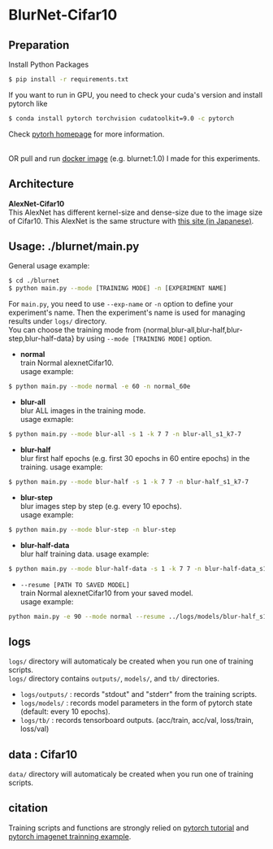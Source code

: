 # BlurNet-Cifar10

## Preparation
Install Python Packages  
```bash
$ pip install -r requirements.txt
```
If you want to run in GPU, you need to check your cuda's version and install pytorch like
```bash
$ conda install pytorch torchvision cudatoolkit=9.0 -c pytorch
```
Check [pytorh homepage][pytorch-hp] for more information.  
<br/>

OR pull and run [docker image][docker-blurnet] (e.g. blurnet:1.0) I made for this experiments.  

## Architecture
**AlexNet-Cifar10**  
This AlexNet has different kernel-size and dense-size due to the image size of Cifar10. This AlexNet is the same structure with [this site (in Japanese)][alexnet-cifar10].


## Usage: ./blurnet/main.py
General usage example:
```bash
$ cd ./blurnet
$ python main.py --mode [TRAINING MODE] -n [EXPERIMENT NAME]
```  

For `main.py`, you need to use `--exp-name` or `-n` option to define your experiment's name. Then the experiment's name is used for managing results under `logs/` directory.   
You can choose the training mode from {normal,blur-all,blur-half,blur-step,blur-half-data} by using `--mode [TRAINING MODE]` option.

- **normal**  
train Normal alexnetCifar10.  
usage example:  
```bash
$ python main.py --mode normal -e 60 -n normal_60e
```

- **blur-all**  
blur ALL images in the training mode.  
usage exmaple:  
```bash
$ python main.py --mode blur-all -s 1 -k 7 7 -n blur-all_s1_k7-7
```

- **blur-half**    
blur first half epochs (e.g. first 30 epochs in 60 entire epochs) in the training.
usage example:  
```bash
$ python main.py --mode blur-half -s 1 -k 7 7 -n blur-half_s1_k7-7
```

- **blur-step**  
blur images step by step (e.g. every 10 epochs).  
usage example:  
```bash
$ python main.py --mode blur-step -n blur-step
```

- **blur-half-data**    
blur half training data.
usage example:  
```bash
$ python main.py --mode blur-half-data -s 1 -k 7 7 -n blur-half-data_s1_k7-7
```

- `--resume [PATH TO SAVED MODEL]`   
train Normal alexnetCifar10 from your saved model.  
usage example:  
```bash
python main.py -e 90 --mode normal --resume ../logs/models/blur-half_s1_k7-7/model_060.pth.tar -n blur-half_s1_k7-7_from60e
```

## logs

`logs/` directory will automaticaly be created when you run one of training scripts.  
`logs/` directory contains `outputs/`, `models/`, and `tb/` directories.  

- `logs/outputs/` : records "stdout" and "stderr" from the training scripts.
- `logs/models/` : records model parameters in the form of pytorch state (default: every 10 epochs). 
- `logs/tb/` : records tensorboard outputs. (acc/train, acc/val, loss/train, loss/val)

## data : Cifar10
`data/` directory will automaticaly be created when you run one of training scripts.  


## citation
Training scripts and functions are strongly relied on [pytorch tutorial][pytorch-tutorial] and [pytorch imagenet trainning example][pytorch-imagenet].


[alexnet-cifar10]:http://cedro3.com/ai/pytorch-alexnet/
[pytorch-tutorial]:https://github.com/pytorch/tutorials/blob/master/beginner_source/blitz/cifar10_tutorial.py
[pytorch-imagenet]:https://github.com/pytorch/examples/blob/master/imagenet/main.py
[docker-blurnet]:https://hub.docker.com/r/sousquared/blurnet
[pytorch-hp]:https://pytorch.org/
